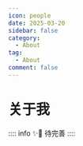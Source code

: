 ```yaml
---
icon: people
date: 2025-03-20
sidebar: false
category:
  - About
tag:
  - About
comment: false
---
```

# 关于我

:::: info ✨📒
   待完善
::::

